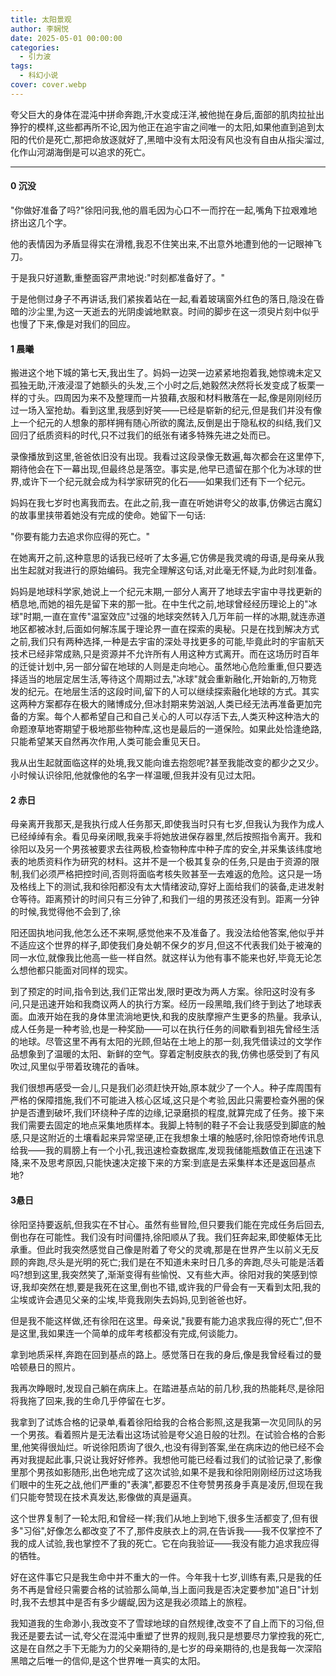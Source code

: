```yaml
---
title: 太阳景观
author: 李娴悦
date: 2025-05-01 00:00:00
categories:
  - 引力波
tags:
  - 科幻小说
cover: cover.webp
---
```


夸父巨大的身体在混沌中拼命奔跑,汗水变成汪洋,被他抛在身后,面部的肌肉拉扯出狰狞的模样,这些都再所不论,因为他正在追宇宙之间唯一的太阳,如果他直到追到太阳的代价是死亡,那把命放逐就好了,黑暗中没有太阳没有风也没有自由从指尖溜过,化作山河湖海倒是可以追求的死亡。

---

#### 0 沉没

"你做好准备了吗?"徐阳问我,他的眉毛因为心口不一而拧在一起,嘴角下拉艰难地挤出这几个字。

他的表情因为矛盾显得实在滑稽,我忍不住笑出来,不出意外地遭到他的一记眼神飞刀。

于是我只好道歉,重整面容严肃地说:"时刻都准备好了。"

于是他侧过身子不再讲话,我们紧挨着站在一起,看着玻璃窗外红色的落日,隐没在昏暗的沙尘里,为这一天逝去的光阴虔诚地默哀。时间的脚步在这一须臾片刻中似乎也慢了下来,像是对我们的回应。

#### 1 晨曦

搬进这个地下城的第七天,我出生了。妈妈一边哭一边紧紧地抱着我,她惊魂未定又孤独无助,汗液浸湿了她额头的头发,三个小时之后,她毅然决然将长发变成了板栗一样的寸头。四周因为来不及整理而一片狼藉,衣服和材料散落在一起,像是刚刚经历过一场入室抢劫。看到这里,我感到好笑——已经是崭新的纪元,但是我们并没有像上一个纪元的人想象的那样拥有随心所欲的魔法,反倒是出于隐私权的纠结,我们又回归了纸质资料的时代,只不过我们的纸张有诸多特殊先进之处而已。

录像播放到这里,爸爸依旧没有出现。我看过这段录像无数遍,每次都会在这里停下,期待他会在下一幕出现,但最终总是落空。事实是,他早已遗留在那个化为冰球的世界,或许下一个纪元就会成为科学家研究的化石——如果我们还有下一个纪元。

妈妈在我七岁时也离我而去。在此之前,我一直在听她讲夸父的故事,仿佛远古魔幻的故事里挟带着她没有完成的使命。她留下一句话:

"你要有能力去追求你应得的死亡。"

在她离开之前,这种意思的话我已经听了太多遍,它仿佛是我灵魂的母语,是母亲从我出生起就对我进行的原始编码。我完全理解这句话,对此毫无怀疑,为此时刻准备。

妈妈是地球科学家,她说上一个纪元末期,一部分人离开了地球去宇宙中寻找更新的栖息地,而她的祖先是留下来的那一批。在中生代之前,地球曾经经历理论上的"冰球"时期,一直在宣传"温室效应"过强的地球突然转入几万年前一样的冰期,就连赤道地区都被冰封,后面如何解冻属于理论界一直在探索的奥秘。只是在找到解决方式之前,我们只有两种选择,一种是去宇宙的深处寻找更多的可能,毕竟此时的宇宙航天技术已经非常成熟,只是资源并不允许所有人用这种方式离开。而在这场历时百年的迁徙计划中,另一部分留在地球的人则是走向地心。虽然地心危险重重,但只要选择适当的地层定居生活,等待这个周期过去,"冰球"就会重新融化,开始新的,万物竞发的纪元。在地层生活的这段时间,留下的人可以继续探索融化地球的方式。其实这两种方案都存在极大的赌博成分,但冰封期来势汹汹,人类已经无法再准备更加完备的方案。每个人都希望自己和自己关心的人可以存活下去,人类灭种这种浩大的命题潦草地寄期望于极地那些物种库,这也是最后的一道保险。如果此处恰逢绝路,只能希望某天自然再次作用,人类可能会重见天日。

我从出生起就面临这样的处境,我又能向谁去抱怨呢?甚至我能改变的都少之又少。小时候认识徐阳,他就像他的名字一样温暖,但我并没有见过太阳。

#### 2 赤日

母亲离开我那天,是我执行成人任务那天,即使我当时只有七岁,但我认为我作为成人已经绰绰有余。看见母亲闭眼,我亲手将她放进保存器里,然后按照指令离开。我和徐阳以及另一个男孩被要求去往两极,检查物种库中种子库的安全,并采集该纬度地表的地质资料作为研究的材料。这并不是一个极其复杂的任务,只是由于资源的限制,我们必须严格把控时间,否则将面临考核失败甚至一去难返的危险。这只是一场及格线上下的测试,我和徐阳都没有太大情绪波动,穿好上面给我们的装备,走进发射仓等待。距离预计的时间只有三分钟了,和我们一组的男孩还没有到。距离一分钟的时候,我觉得他不会到了,徐

阳还固执地问我,他怎么还不来啊,感觉他来不及准备了。我没法给他答案,他似乎并不适应这个世界的样子,即使我们身处朝不保夕的岁月,但这不代表我们处于被淹的同一水位,就像我比他高一些一样自然。就这样认为他有事不能来也好,毕竟无论怎么想他都只能面对同样的现实。

到了预定的时间,指令到达,我们正常出发,限时更改为两人方案。徐阳这时没有多问,只是迅速开始和我商议两人的执行方案。经历一段黑暗,我们终于到达了地球表面。血液开始在我的身体里流淌地更快,和我的皮肤摩擦产生更多的热量。我承认,成人任务是一种考验,也是一种奖励——可以在执行任务的间歇看到祖先曾经生活的地球。尽管这里不再有太阳的光顾,但站在土地上的那一刻,我凭借读过的文学作品想象到了温暖的太阳、新鲜的空气。穿着定制皮肤衣的我,仿佛也感受到了有风吹过,风里似乎带着玫瑰花的香味。

我们很想再感受一会儿,只是我们必须赶快开始,原本就少了一个人。种子库周围有严格的保障措施,我们不可能进入核心区域,这只是个考验,因此只需要检查外圈的保护是否遭到破坏,我们环绕种子库的边缘,记录磨损的程度,就算完成了任务。接下来我们需要去固定的地点采集地质样本。我脚上特制的鞋子不会让我感受到脚底的触感,只是这附近的土壤看起来异常坚硬,正在我想象土壤的触感时,徐阳惊奇地传讯息给我——我的肩膀上有一个小孔,我迅速检查数据库,发现我储能瓶数值正在迅速下降,来不及思考原因,只能快速决定接下来的方案:到底是去采集样本还是返回基点地?

#### 3悬日

徐阳坚持要返航,但我实在不甘心。虽然有些冒险,但只要我们能在完成任务后回去,倒也存在可能性。我们没有时间僵持,徐阳顺从了我。我们狂奔起来,即使躯体无比承重。但此时我突然感觉自己像是附着了夸父的灵魂,那是在世界产生以前义无反顾的奔跑,尽头是光明的死亡;我们是在不知道未来时日几多的奔跑,尽头可能是活着吗?想到这里,我突然笑了,渐渐变得有些愉悦、又有些大声。徐阳对我的笑感到惊讶,我却突然在想,要是我死在这里,倒也不错,或许我的尸骨会有一天看到太阳,我的尘埃或许会遇见父亲的尘埃,毕竟我刚失去妈妈,见到爸爸也好。

但是我不能这样做,还有徐阳在这里。母亲说,"我要有能力追求我应得的死亡",但不是这里,我如果连一个简单的成年考核都没有完成,何谈能力。

拿到地质采样,奔跑在回到基点的路上。感觉落日在我的身后,像是我曾经看过的曼哈顿悬日的照片。

我再次睁眼时,发现自己躺在病床上。在踏进基点站的前几秒,我的热能耗尽,是徐阳将我拖了回来,我的生命几乎停留在七岁。

我拿到了试炼合格的记录单,看着徐阳给我的合格合影照,这是我第一次见同队的另一个男孩。看着照片是无法看出这场试验是夸父追日般的壮烈。在试验合格的合影里,他笑得很灿烂。听说徐阳质询了很久,也没有得到答案,坐在病床边的他已经不会再对我提起此事,只说让我好好修养。我想他可能已经看过我们的试验记录了,影像里那个男孩如影随形,出色地完成了这次试验,如果不是我和徐阳刚刚经历过这场我们眼中的生死之战,他们严重的"表演",都要忍不住夸赞男孩身手真是凌厉,但现在我们只能夸赞现在技术真发达,影像做的真是逼真。

这个世界复制了一轮太阳,和曾经一样;我们从地上到地下,很多生活都变了,但有很多"习俗",好像怎么都改变了不了,那件皮肤衣上的洞,在告诉我——我不仅掌控不了我的成人试验,我也掌控不了我的死亡。它在向我验证——我没有能力追求我应得的牺牲。

好在这件事它只是我生命中并不重大的一件。今年我十七岁,训练有素,只是我的任务不再是曾经只需要合格的试验那么简单,当上面问我是否决定要参加"追日"计划时,我不去想其中是否有多少龌龊,因为这是我必须踏上的旅程。

我知道我的生命渺小,我改变不了雪球地球的自然规律,改变不了自上而下的习俗,但我还是要去试一试,夸父在混沌中重塑了世界的规则,我只是想要尽力掌控我的死亡,这是在自然之手下无能为力的父亲期待的,是七岁的母亲期待的,也是我每一次深陷黑暗之后唯一的信仰,是这个世界唯一真实的太阳。
